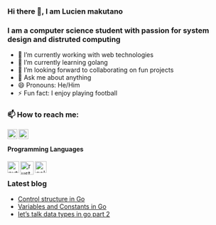### Hi there 👋, I am Lucien makutano

### I am a computer science student with passion for system design and distruted computing

- 🔭 I’m currently working with web technologies
- 🌱 I’m currently learning golang
- 👯 I’m looking forward to collaborating on fun projects
- 💬 Ask me about anything
- 😄 Pronouns: He/Him
- ⚡ Fun fact: I enjoy playing football

### 📫 How to reach me:

[<img align="left" alt="LinkedIn" width="22px" src="https://www.svgrepo.com/show/183624/linkedin.svg" />][linkedin]
[<img align="left" alt="Twitter" width="22px" src="https://www.svgrepo.com/show/197949/twitter.svg" />][twitter]

<br />

#### Programming Languages
<img align="left" alt="python" width="26px" src="https://cdn.worldvectorlogo.com/logos/python-5.svg" />
<img align="left" alt="rust" width="30px" src="https://cdn.worldvectorlogo.com/logos/rust.svg" />
<img align="left" alt="golang" width="26px" src="https://cdn.worldvectorlogo.com/logos/gopher.svg" />

<br />

### Latest blog
<!-- BLOG-POST-LIST:START -->
- [Control structure in Go](https://medium.com/swlh/control-structure-in-go-e7969ffee0a0?source=rss-39ba896f4d78------2)
- [Variables and Constants in Go](https://medium.com/swlh/variables-and-constants-in-go-42c5a3ca60c7?source=rss-39ba896f4d78------2)
- [let’s talk data types in go part 2](https://medium.com/@lucienmakutano/lets-talk-data-types-in-go-part-2-9aa18b2c83f7?source=rss-39ba896f4d78------2)
<!-- BLOG-POST-LIST:END -->


[linkedin]: https://www.linkedin.com/in/makutano-lucien/
[twitter]: https://twitter.com/tadomikikuto
